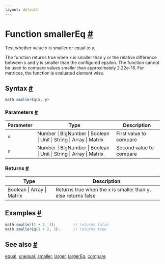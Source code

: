 ```yaml
---
layout: default
---
```


<h1 id="function-smallereq">Function smallerEq <a href="#function-smallereq" title="Permalink">#</a></h1>

Test whether value x is smaller or equal to y.

The function returns true when x is smaller than y or the relative
difference between x and y is smaller than the configured epsilon. The
function cannot be used to compare values smaller than approximately 2.22e-16.
For matrices, the function is evaluated element wise.


<h2 id="syntax">Syntax <a href="#syntax" title="Permalink">#</a></h2>

```js
math.smallerEq(x, y)
```

<h3 id="parameters">Parameters <a href="#parameters" title="Permalink">#</a></h3>

Parameter | Type | Description
--------- | ---- | -----------
`x` | Number &#124; BigNumber &#124; Boolean &#124; Unit &#124; String &#124; Array &#124; Matrix | First value to compare
`y` | Number &#124; BigNumber &#124; Boolean &#124; Unit &#124; String &#124; Array &#124; Matrix | Second value to compare

<h3 id="returns">Returns <a href="#returns" title="Permalink">#</a></h3>

Type | Description
---- | -----------
Boolean &#124; Array &#124; Matrix | Returns true when the x is smaller than y, else returns false


<h2 id="examples">Examples <a href="#examples" title="Permalink">#</a></h2>

```js
math.smaller(1 + 2, 3);        // returns false
math.smallerEq(1 + 2, 3);      // returns true
```


<h2 id="see-also">See also <a href="#see-also" title="Permalink">#</a></h2>

[equal](equal.html),
[unequal](unequal.html),
[smaller](smaller.html),
[larger](larger.html),
[largerEq](largerEq.html),
[compare](compare.html)


<!-- Note: This file is automatically generated from source code comments. Changes made in this file will be overridden. -->
